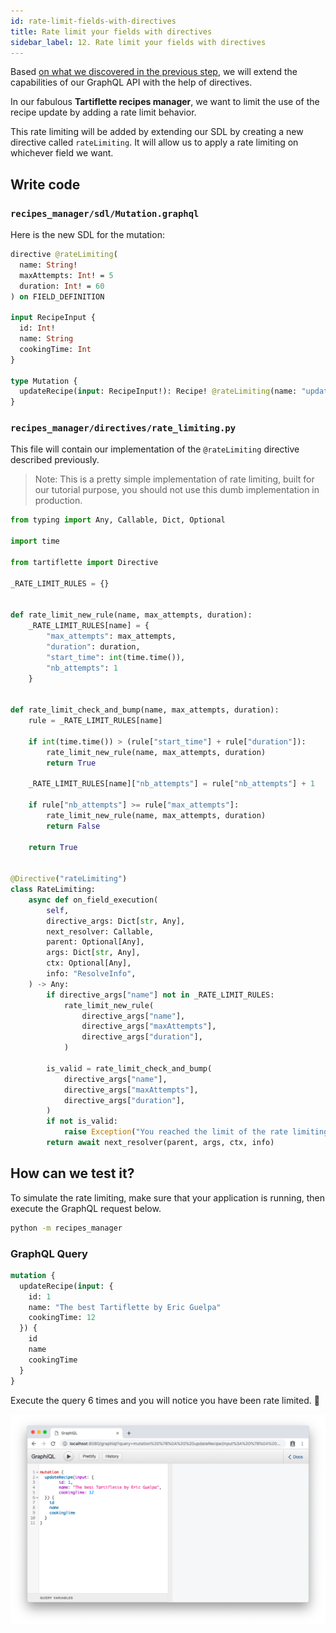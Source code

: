 ```yaml
---
id: rate-limit-fields-with-directives
title: Rate limit your fields with directives
sidebar_label: 12. Rate limit your fields with directives
---
```


Based [on what we discovered in the previous step](/docs/tutorial/extend-with-directives/), we will extend the capabilities of our GraphQL API with the help of directives.

In our fabulous **Tartiflette recipes manager**, we want to limit the use of the recipe update by adding a rate limit behavior.

This rate limiting will be added by extending our SDL by creating a new directive called `rateLimiting`. It will allow us to apply a rate limiting on whichever field we want.

## Write code

### `recipes_manager/sdl/Mutation.graphql`

Here is the new SDL for the mutation:
```graphql
directive @rateLimiting(
  name: String!
  maxAttempts: Int! = 5
  duration: Int! = 60
) on FIELD_DEFINITION

input RecipeInput {
  id: Int!
  name: String
  cookingTime: Int
}

type Mutation {
  updateRecipe(input: RecipeInput!): Recipe! @rateLimiting(name: "update_recipe")
}
```

### `recipes_manager/directives/rate_limiting.py`

This file will contain our implementation of the `@rateLimiting` directive described previously.

> Note: This is a pretty simple implementation of rate limiting, built for our tutorial purpose, you should not use this dumb implementation in production.

```python
from typing import Any, Callable, Dict, Optional

import time

from tartiflette import Directive

_RATE_LIMIT_RULES = {}


def rate_limit_new_rule(name, max_attempts, duration):
    _RATE_LIMIT_RULES[name] = {
        "max_attempts": max_attempts,
        "duration": duration,
        "start_time": int(time.time()),
        "nb_attempts": 1
    }


def rate_limit_check_and_bump(name, max_attempts, duration):
    rule = _RATE_LIMIT_RULES[name]

    if int(time.time()) > (rule["start_time"] + rule["duration"]):
        rate_limit_new_rule(name, max_attempts, duration)
        return True

    _RATE_LIMIT_RULES[name]["nb_attempts"] = rule["nb_attempts"] + 1

    if rule["nb_attempts"] >= rule["max_attempts"]:
        rate_limit_new_rule(name, max_attempts, duration)
        return False

    return True


@Directive("rateLimiting")
class RateLimiting:
    async def on_field_execution(
        self,
        directive_args: Dict[str, Any],
        next_resolver: Callable,
        parent: Optional[Any],
        args: Dict[str, Any],
        ctx: Optional[Any],
        info: "ResolveInfo",
    ) -> Any:
        if directive_args["name"] not in _RATE_LIMIT_RULES:
            rate_limit_new_rule(
                directive_args["name"],
                directive_args["maxAttempts"],
                directive_args["duration"],
            )

        is_valid = rate_limit_check_and_bump(
            directive_args["name"],
            directive_args["maxAttempts"],
            directive_args["duration"],
        )
        if not is_valid:
            raise Exception("You reached the limit of the rate limiting")
        return await next_resolver(parent, args, ctx, info)
```

## How can we test it?

To simulate the rate limiting, make sure that your application is running, then execute the GraphQL request below.

```bash
python -m recipes_manager
```

### GraphQL Query

```graphql
mutation {
  updateRecipe(input: {
    id: 1
    name: "The best Tartiflette by Eric Guelpa"
    cookingTime: 12
  }) {
    id
    name
    cookingTime
  }
}
```

Execute the query 6 times and you will notice you have been rate limited. :tada:

![Rate limiting demo](/docs/assets/ratelimiting.gif)

